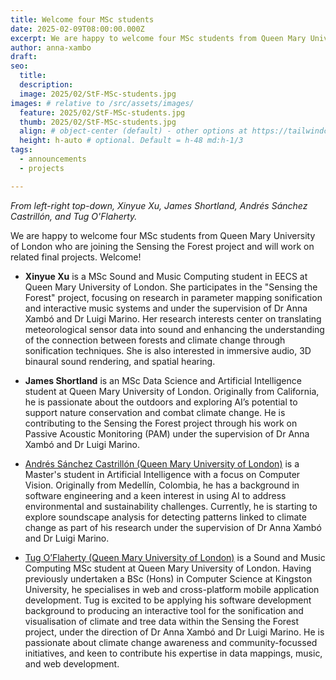 ```yaml
---
title: Welcome four MSc students
date: 2025-02-09T08:00:00.000Z
excerpt: We are happy to welcome four MSc students from Queen Mary University of London who are joining the Sensing the Forest project and will work on related final projects.
author: anna-xambo
draft:
seo:
  title:
  description:
  image: 2025/02/StF-MSc-students.jpg
images: # relative to /src/assets/images/
  feature: 2025/02/StF-MSc-students.jpg
  thumb: 2025/02/StF-MSc-students.jpg
  align: # object-center (default) - other options at https://tailwindcss.com/docs/object-position
  height: h-auto # optional. Default = h-48 md:h-1/3
tags:
  - announcements
  - projects  

---
```


*From left-right top-down, Xinyue Xu, James Shortland, Andrés Sánchez Castrillón, and Tug O'Flaherty.*

We are happy to welcome four MSc students from Queen Mary University of London who are joining the Sensing the Forest project and will work on related final projects. Welcome!

* **Xinyue Xu** is a MSc Sound and Music Computing student in EECS at Queen Mary University of London. She participates in the "Sensing the Forest" project, focusing on research in parameter mapping sonification and interactive music systems and under the supervision of Dr Anna Xambó and Dr Luigi Marino. Her research interests center on translating meteorological sensor data into sound and enhancing the understanding of the connection between forests and climate change through sonification techniques. She is also interested in immersive audio, 3D binaural sound rendering, and spatial hearing.

* **James Shortland** is an MSc Data Science and Artificial Intelligence student at Queen Mary University of London. Originally from California, he is passionate about the outdoors and exploring AI’s potential to support nature conservation and combat climate change. He is contributing to the Sensing the Forest project through his work on Passive Acoustic Monitoring (PAM) under the supervision of Dr Anna Xambó and Dr Luigi Marino.

* [Andrés Sánchez Castrillón (Queen Mary University of London)](https://www.linkedin.com/in/andres-sanchez-59a8331a6/) is a Master's student in Artificial Intelligence with a focus on Computer Vision. Originally from Medellín, Colombia, he has a background in software engineering and a keen interest in using AI to address environmental and sustainability challenges. Currently, he is starting to explore soundscape analysis for detecting patterns linked to climate change as part of his research under the supervision of Dr Anna Xambó and Dr Luigi Marino.

* [Tug O’Flaherty (Queen Mary University of London)](https://tugoflaherty.com) is a Sound and Music Computing MSc student at Queen Mary University of London. Having previously undertaken a BSc (Hons) in Computer Science at Kingston University, he specialises in web and cross-platform mobile application development. Tug is excited to be applying his software development background to producing an interactive tool for the sonification and visualisation of climate and tree data within the Sensing the Forest project, under the direction of Dr Anna Xambó and Dr Luigi Marino. He is passionate about climate change awareness and community-focussed initiatives, and keen to contribute his expertise in data mappings, music, and web development.
